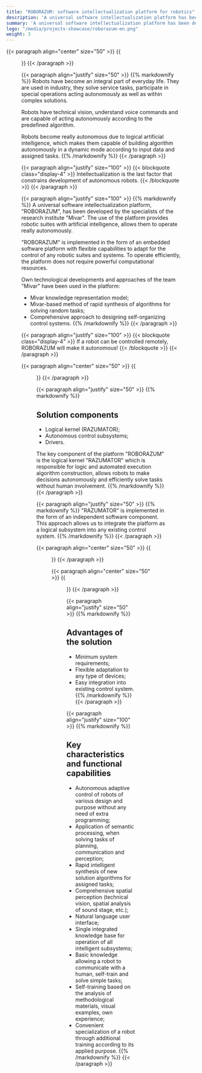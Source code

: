 ```yaml
---
title: "ROBORAZUM: software intellectualization platform for robotics"
description: 'A universal software intellectualization platform has been developed. The use of the platform provides robotic suites with artificial intelligence, allows them to operate really autonomously.'
summary: 'A universal software intellectualization platform has been developed. The use of the platform provides robotic suites with artificial intelligence, allows them to operate really autonomously.'
logo: "/media/projects-showcase/roborazum-en.png"
weight: 3
---
```


{{< paragraph align="center" size="50" >}}
{{<figure url="/media/projects-showcase/roborazum-en.png" alt="ROBORAZUM">}}
{{< /paragraph >}}

{{< paragraph align="justify" size="50" >}}
{{% markdownify %}}
Robots have become an integral part of everyday life. They are used in industry, they solve service tasks, participate in special operations acting autonomously as well as within complex solutions.

Robots have technical vision, understand voice commands and are capable of acting autonomously according to the predefined algorithm.

Robots become really autonomous due to logical artificial intelligence, which makes them capable of building algorithm autonomously in a dynamic mode according to input data and assigned tasks.
{{% /markdownify %}}
{{< /paragraph >}}

{{< paragraph align="justify" size="100" >}}
{{< blockquote class="display-4" >}}
Intellectualization is the last factor that constrains development of autonomous robots.
{{< /blockquote >}}
{{< /paragraph >}}

{{< paragraph align="justify" size="100" >}}
{{% markdownify %}}
A universal software intellectualization platform, "ROBORAZUM", has been developed by the specialists of the research institute "Mivar". The use of the platform provides robotic suites with artificial intelligence, allows them to operate really autonomously.

"ROBORAZUM" is implemented in the form of an embedded software platform with flexible capabilities to adapt for the control of any robotic suites and systems. To operate efficiently, the platform does not require powerful computational resources.

Own technological developments and approaches of the team "Mivar" have been used in the platform:

- Mivar knowledge representation model;
- Mivar-based method of rapid synthesis of algorithms for solving random tasks;
- Comprehensive approach to designing self-organizing control systems.
{{% /markdownify %}}
{{< /paragraph >}}

{{< paragraph align="justify" size="100" >}}
{{< blockquote class="display-4" >}}
If a robot can be controlled remotely, ROBORAZUM will make it autonomous!
{{< /blockquote >}}
{{< /paragraph >}}

{{< paragraph align="center" size="50" >}}
{{<figure url="/media/projects-showcase/roborazum/contain-en.jpg" alt="Composition of ROBORAZUM">}}
{{< /paragraph >}}

{{< paragraph align="justify" size="50" >}}
{{% markdownify %}}
## Solution components

- Logical kernel (RAZUMATOR);
- Autonomous control subsystems;
- Drivers.

The key component of the platform "ROBORAZUM" is the logical kernel "RAZUMATOR" which is responsible for logic and automated execution algorithm construction, allows robots to make decisions autonomously and efficiently solve tasks without human involvement.
{{% /markdownify %}}
{{< /paragraph >}}

{{< paragraph align="justify" size="50" >}}
{{% markdownify %}}
"RAZUMATOR" is implemented in the form of an independent software component. This approach allows us to integrate the platform as a logical subsystem into any existing control system.
{{% /markdownify %}}
{{< /paragraph >}}

{{< paragraph align="center" size="50" >}}
{{<figure url="/media/projects-showcase/roborazum/proccess-en.png" alt="Processes based on ROBORAZUM">}}
{{< /paragraph >}}

{{< paragraph align="center" size="50" >}}
{{<figure url="/media/projects-showcase/roborazum/functional-en.png" alt="Algorithm of ROBORAZUM">}}
{{< /paragraph >}}

{{< paragraph align="justify" size="50" >}}
{{% markdownify %}}
## Advantages of the solution

- Minimum system requirements;
- Flexible adaptation to any type of devices;
- Easy integration into existing control system.
{{% /markdownify %}}
{{< /paragraph >}}

{{< paragraph align="justify" size="100" >}}
{{% markdownify %}}
## Key characteristics and functional capabilities

- Autonomous adaptive control of robots of various design and purpose without any need of extra programming;
- Application of semantic processing, when solving tasks of planning, communication and perception;
- Rapid intelligent synthesis of new solution algorithms for assigned tasks;
- Comprehensive spatial perception (technical vision, spatial analysis of sound stage, etc.);
- Natural language user interface;
- Single integrated knowledge base for operation of all intelligent subsystems;
- Basic knowledge allowing a robot to communicate with a human, self-train and solve simple tasks;
- Self-training based on the analysis of methodological materials, visual examples, own experience;
- Convenient specialization of a robot through additional training according to its applied purpose.
{{% /markdownify %}}
{{< /paragraph >}}